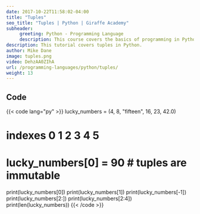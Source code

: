 ```yaml
---
date: 2017-10-22T11:58:02-04:00
title: "Tuples"
seo_title: "Tuples | Python | Giraffe Academy"
subheader:
     greeting: Python - Programming Language
     description: This course covers the basics of programming in Python. Work your way through the videos and we'll teach you everything you need to know to start your programming journey!
description: This tutorial covers tuples in Python.
author: Mike Dane
image: tuples.png
video: DehzAA0ZIhA
url: /programming-languages/python/tuples/
weight: 13
---
```


## Code

{{< code lang="py" >}}
lucky_numbers = (4, 8, "fifteen", 16, 23, 42.0)
#      indexes  0  1       2      3   4   5

# lucky_numbers[0] = 90  # tuples are immutable
print(lucky_numbers[0])
print(lucky_numbers[1])
print(lucky_numbers[-1])
print(lucky_numbers[2:])
print(lucky_numbers[2:4])
print(len(lucky_numbers))
{{< /code >}}